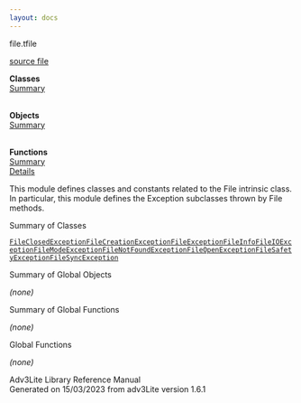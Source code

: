 ```yaml
---
layout: docs
---
```

<span class="title">file.t</span><span class="type">file</span>

[source file](../source/file.t.html)

**Classes**  
[Summary](#_ClassSummary_)  
 

**Objects**  
[Summary](#_ObjectSummary_)  
 

**Functions**  
[Summary](#_FunctionSummary_)  
[Details](#_Functions_)

<div class="fdesc">

This module defines classes and constants related to the File intrinsic
class. In particular, this module defines the Exception subclasses
thrown by File methods.

</div>

<span id="_ClassSummary_"></span>

<div class="mjhd">

<span class="hdln">Summary of Classes</span>  

</div>

[`FileClosedException`](../object/FileClosedException.html)[`FileCreationException`](../object/FileCreationException.html)[`FileException`](../object/FileException.html)[`FileInfo`](../object/FileInfo.html)[`FileIOException`](../object/FileIOException.html)[`FileModeException`](../object/FileModeException.html)[`FileNotFoundException`](../object/FileNotFoundException.html)[`FileOpenException`](../object/FileOpenException.html)[`FileSafetyException`](../object/FileSafetyException.html)[`FileSyncException`](../object/FileSyncException.html)
<span id="_ObjectSummary_"></span>

<div class="mjhd">

<span class="hdln">Summary of Global Objects</span>  

</div>

*(none)* <span id="FunctionSummary_"></span>

<div class="mjhd">

<span class="hdln">Summary of Global Functions</span>  

</div>

*(none)* <span id="_Functions_"></span>

<div class="mjhd">

<span class="hdln">Global Functions</span>  

</div>

*(none)*

<div class="ftr">

Adv3Lite Library Reference Manual  
Generated on 15/03/2023 from adv3Lite version 1.6.1

</div>
